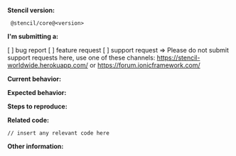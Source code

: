 <!--
NOTE:
Before submitting an issue, please consult our docs -> https://stenciljs.com/
-->

**Stencil version:**
<!-- (run `npm list @stencil/core` from a terminal/cmd prompt and paste output below): -->
```
 @stencil/core@<version>
```

**I'm submitting a:**
<!-- (check one with "x") -->
[ ] bug report
[ ] feature request
[ ] support request => Please do not submit support requests here, use one of these channels: https://stencil-worldwide.herokuapp.com/ or https://forum.ionicframework.com/

**Current behavior:**
<!-- Describe how the bug manifests. -->

**Expected behavior:**
<!-- Describe what the behavior would be without the bug. -->

**Steps to reproduce:**
<!-- If you are able to illustrate the bug or feature request with an example, please provide steps to reproduce and if possible a demo
-->

**Related code:**

```tsx
// insert any relevant code here
```

**Other information:**
<!-- List any other information that is relevant to your issue. Stack traces, related issues, suggestions on how to fix, Stack Overflow links, forum links, etc. -->